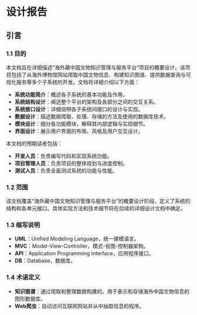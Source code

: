 # 设计报告

## **引言**

### **1.1 目的**

本文档旨在详细描述“海外藏中国文物知识管理与服务平台”项目的概要设计。该项目包括了从海外博物馆网站爬取中国文物信息、构建知识图谱、提供数据查询与可视化服务等多个子系统的开发。文档将详细介绍以下方面：

- **系统功能简介**：概述各子系统的基本功能及作用。
- **系统结构设计**：阐述整个平台的架构及各部分之间的交互关系。
- **系统接口设计**：详细说明各子系统间接口的设计与实现。
- **数据设计**：描述数据爬取、处理、存储的方法及使用的数据库技术。
- **模块设计**：细分各功能模块，解释其内部逻辑与实现细节。
- **界面设计**：展示用户界面的布局、风格及用户交互设计。

本文档的预期读者包括：

- **开发人员**：负责编写代码和实现系统功能。
- **项目管理人员**：负责项目的整体规划与进度控制。
- **测试人员**：负责全面测试系统的功能与性能。

### **1.2 范围**

该文档覆盖“海外藏中国文物知识管理与服务平台”的概要设计阶段，定义了系统的结构和各单元接口。具体实现方法和技术细节将在后续的详细设计文档中确定。

### **1.3 缩写说明**

- **UML**：Unified Modeling Language，统一建模语言。
- **MVC**：Model-View-Controller，模式-视图-控制器架构。
- **API**：Application Programming Interface，应用程序接口。
- **DB**：Database，数据库。

### **1.4 术语定义**

- **知识图谱**：通过爬取和整理数据构建的，用于表示和存储海外中国文物信息的图形数据库。
- **Web爬虫**：自动访问互联网网站并从中抽取信息的程序。
